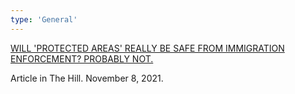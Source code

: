 ```yaml
---
type: 'General'
---
```

[WILL 'PROTECTED AREAS' REALLY BE SAFE FROM IMMIGRATION ENFORCEMENT? PROBABLY NOT.](https://thehill.com/opinion/immigration/580530-will-protected-areas-really-be-safe-from-immigration-enforcement-probably)

Article in The Hill. November 8, 2021.